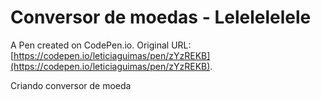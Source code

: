 # Conversor de moedas - Lelelelelele

A Pen created on CodePen.io. Original URL: [https://codepen.io/leticiaguimas/pen/zYzREKB](https://codepen.io/leticiaguimas/pen/zYzREKB).

Criando conversor de moeda
